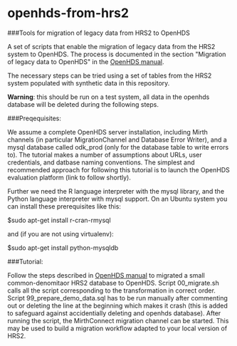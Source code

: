 openhds-from-hrs2
=================

###Tools for migration of legacy data from HRS2 to OpenHDS

A set of scripts that enable the migration of legacy data from the HRS2 system to OpenHDS. The process is documented in the section "Migration of legacy data to OpenHDS" in the [OpenHDS manual](https://github.com/SwissTPH/openhds/blob/master/doc/OpenHDS_Manual.pdf?raw=true). 

The necessary steps can be tried using a set of tables from the HRS2 system populated with synthetic data in this repository.

__Warning__: this should be run on a test system, all data in the openhds database will be deleted during the following steps.

###Preqequisites:

We assume a complete OpenHDS server installation, including Mirth channels (in particular MigrationChannel and Database Error Writer), and a mysql database called odk_prod (only for the database table to write errors to). The tutorial makes a number of assumptions about URLs, user credentials, and datbase naming conventions. The simplest and recommended approach for following this tutorial is to launch the OpenHDS evaluation platform (link to follow shortly).

Further we need the R language interpreter with the mysql library, and the Python language interpreter with mysql support. On an Ubuntu system you can install these prerequisites like this:

$sudo apt-get install r-cran-rmysql

and (if you are not using virtualenv):

$sudo apt-get install python-mysqldb

###Tutorial:

Follow the steps described in [OpenHDS manual](https://github.com/SwissTPH/openhds/blob/master/doc/OpenHDS_Manual.pdf?raw=true) to migrated a small common-denomitaor HRS2 database to OpenHDS. Script 00_migrate.sh calls all the script corresponding to the transformation in correct order. Script 99_prepare_demo_data.sql has to be run manually after commenting out or deleting the line at the beginning which makes it crash (this is added to safeguard against accidentially deleting and openhds database). After running the script, the MirthConnect migration channel can be started. This may be used to build a migration workflow adapted to your local version of HRS2.
